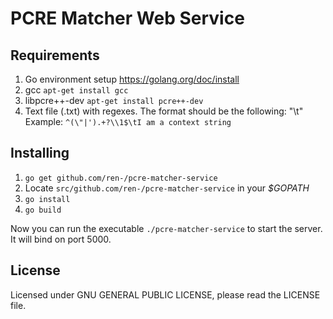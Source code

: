 # PCRE Matcher Web Service

## Requirements

1. Go environment setup https://golang.org/doc/install
2. gcc `apt-get install gcc`
3. libpcre++-dev `apt-get install pcre++-dev`
4. Text file (.txt) with regexes. The format should be the following: "<regex>\t<Context>"
Example: `^(\"|').+?\\1$\tI am a context string`

## Installing

1. `go get github.com/ren-/pcre-matcher-service`
2. Locate `src/github.com/ren-/pcre-matcher-service` in your *$GOPATH*
3. `go install`
4. `go build`

Now you can run the executable `./pcre-matcher-service` to start the server. It will bind on port 5000.

## License

Licensed under GNU GENERAL PUBLIC LICENSE, please read the LICENSE file.
